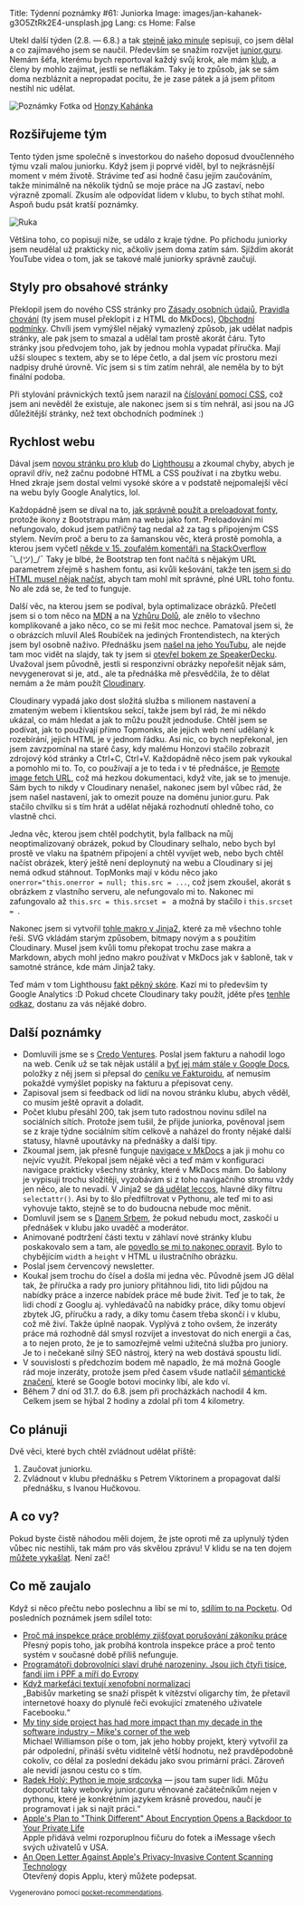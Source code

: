 Title: Týdenní poznámky #61: Juniorka
Image: images/jan-kahanek-g3O5ZtRk2E4-unsplash.jpg
Lang: cs
Home: False


Utekl další týden (2.8. — 6.8.) a tak [stejně jako minule]({filename}2021-07-30_tydenni-poznamky-60-nova-stranka-pro-klub.md) sepisuji, co jsem dělal a co zajímavého jsem se naučil. Především se snažím rozvíjet [junior.guru](https://junior.guru/). Nemám šéfa, kterému bych reportoval každý svůj krok, ale mám [klub](https://junior.guru/club/), a členy by mohlo zajímat, jestli se neflákám. Taky je to způsob, jak se sám doma nezbláznit a nepropadat pocitu, že je zase pátek a já jsem přitom nestihl nic udělat.

![Poznámky]({static}/images/jan-kahanek-g3O5ZtRk2E4-unsplash.jpg)
Fotka od [Honzy Kahánka](https://unsplash.com/@honza_kahanek)


## Rozšiřujeme tým

Tento týden jsme společně s investorkou do našeho doposud dvoučlenného týmu vzali malou juniorku. Když jsem ji poprvé viděl, byl to nejkrásnější moment v mém životě. Strávíme teď asi hodně času jejím zaučováním, takže minimálně na několik týdnů se moje práce na JG zastaví, nebo výrazně zpomalí. Zkusím ale odpovídat lidem v klubu, to bych stíhat mohl. Aspoň budu psát kratší poznámky.

![Ruka]({static}/images/mimi-ruka.png)

Většina toho, co popisuji níže, se událo z kraje týdne. Po příchodu juniorky jsem neudělal už prakticky nic, ačkoliv jsem doma zatím sám. Sjíždím akorát YouTube videa o tom, jak se takové malé juniorky správně zaučují.


## Styly pro obsahové stránky

Překlopil jsem do nového CSS stránky pro [Zásady osobních údajů](https://junior.guru/privacy/), [Pravidla chování](https://junior.guru/coc/) (ty jsem musel překlopit i z HTML do MkDocs), [Obchodní podmínky](https://junior.guru/tos/). Chvíli jsem vymýšlel nějaký vymazlený způsob, jak udělat nadpis stránky, ale pak jsem to smazal a udělal tam prostě akorát čáru. Tyto stránky jsou předvojem toho, jak by jednou mohla vypadat příručka. Mají užší sloupec s textem, aby se to lépe četlo, a dal jsem víc prostoru mezi nadpisy druhé úrovně. Víc jsem si s tím zatím nehrál, ale neměla by to být finální podoba.

Při stylování právnických textů jsem narazil na [číslování pomocí CSS](https://2ality.com/2012/01/numbering-headingshtml.html), což jsem ani nevěděl že existuje, ale nakonec jsem si s tím nehrál, asi jsou na JG důležitější stránky, než text obchodních podmínek :)


## Rychlost webu

Dával jsem [novou stránku pro klub](https://junior.guru/club/) do [Lighthousu](https://web.dev/measure/) a zkoumal chyby, abych je opravil dřív, než začnu podobné HTML a CSS používat i na zbytku webu. Hned zkraje jsem dostal velmi vysoké skóre a v podstatě nejpomalejší věcí na webu byly Google Analytics, lol.

Každopádně jsem se díval na to, [jak správně použít a preloadovat fonty](https://web.dev/preload-optional-fonts/), protože ikony z Bootstrapu mám na webu jako font. Preloadování mi nefungovalo, dokud jsem patřičný tag nedal až za tag s připojeným CSS stylem. Nevím proč a beru to za šamanskou věc, která prostě pomohla, a kterou jsem vyčetl [někde v 15. zoufalém komentáři na StackOverflow](https://stackoverflow.com/a/59664927/325365) ¯\\\_(ツ)\_/¯ Taky je blbé, že Bootstrap ten font načítá s nějakým URL parametrem zřejmě s hashem fontu, asi kvůli kešování, takže ten [jsem si do HTML musel nějak načíst](https://github.com/honzajavorek/junior.guru/blob/5de500ff3b46ec5dc69eff6f5897a61dc95479a3/juniorguru/mkdocs/context.py#L63), abych tam mohl mít správné, plné URL toho fontu. No ale zdá se, že teď to funguje.

Další věc, na kterou jsem se podíval, byla optimalizace obrázků. Přečetl jsem si o tom něco na [MDN](https://developer.mozilla.org/en-US/docs/Web/HTML/Element/img#attr-srcset) a na [Vzhůru Dolů](https://www.vzhurudolu.cz/), ale znělo to všechno komplikovaně a jako něco, co se mi řešit moc nechce. Pamatoval jsem si, že o obrázcích mluvil Aleš Roubíček na jediných Frontendistech, na kterých jsem byl osobně naživo. Přednášku jsem [našel na jeho YouTubu](https://www.youtube.com/watch?v=Ue-VygGkn-A&list=PLssB0sQU6z8aKFpk8VEXWRAMd-OZ6rLVj&index=5), ale nejde tam moc vidět na slajdy, tak ty jsem si [otevřel bokem ze SpeakerDecku](https://speakerdeck.com/rarous/optimalizace-obrazku). Uvažoval jsem původně, jestli si responzivní obrázky nepořešit nějak sám, nevygenerovat si je, atd., ale ta přednáška mě přesvědčila, že to dělat nemám a že mám použít [Cloudinary](https://cloudinary.com/invites/lpov9zyyucivvxsnalc5/vxcgupnrez4e028suyyo).

Cloudinary vypadá jako dost složitá služba s milionem nastavení a zmateným webem i klientskou sekcí, takže jsem byl rád, že mi někdo ukázal, co mám hledat a jak to můžu použít jednoduše. Chtěl jsem se podívat, jak to používají přímo Topmonks, ale jejich web není udělaný k rozebírání, jejich HTML je v jednom řádku. Asi nic, co bych nepřekonal, jen jsem zavzpomínal na staré časy, kdy malému Honzovi stačilo zobrazit zdrojový kód stránky a Ctrl+C, Ctrl+V. Každopádně něco jsem pak vykoukal a pomohlo mi to. To, co používají a je to teda i v té přednášce, je [Remote image fetch URL](https://cloudinary.com/documentation/fetch_remote_images#remote_image_fetch_url), což má hezkou dokumentaci, když víte, jak se to jmenuje. Sám bych to nikdy v Cloudinary nenašel, nakonec jsem byl vůbec rád, že jsem našel nastavení, jak to omezit pouze na doménu junior.guru. Pak stačilo chvilku si s tím hrát a udělat nějaká rozhodnutí ohledně toho, co vlastně chci.

Jedna věc, kterou jsem chtěl podchytit, byla fallback na můj neoptimalizovaný obrázek, pokud by Cloudinary selhalo, nebo bych byl prostě ve vlaku na špatném připojení a chtěl vyvíjet web, nebo bych chtěl načíst obrázek, který ještě není deploynutý na webu a Cloudinary si jej nemá odkud stáhnout. TopMonks mají v kódu něco jako `onerror="this.onerror = null; this.src = ...`, což jsem zkoušel, akorát s obrázkem z vlastního serveru, ale nefungovalo mi to. Nakonec mi zafungovalo až `this.src = this.srcset = ` a možná by stačilo i `this.srcset = `.

Nakonec jsem si vytvořil [tohle makro v Jinja2](https://github.com/honzajavorek/junior.guru/blob/5de500ff3b46ec5dc69eff6f5897a61dc95479a3/juniorguru/mkdocs/macros/shared.html#L1), které za mě všechno tohle řeší. SVG vkládám starým způsobem, bitmapy novým a s použitím Cloudinary. Musel jsem kvůli tomu překopat trochu zase makra a Markdown, abych mohl jedno makro používat v MkDocs jak v šabloně, tak v samotné stránce, kde mám Jinja2 taky.

Teď mám v tom Lighthousu [fakt pěkný skóre](https://lighthouse-dot-webdotdevsite.appspot.com//lh/html?url=https%3A%2F%2Fjunior.guru%2Fclub%2F). Kazí mi to především ty Google Analytics :D Pokud chcete Cloudinary taky použít, jděte přes [tenhle odkaz](https://cloudinary.com/invites/lpov9zyyucivvxsnalc5/vxcgupnrez4e028suyyo), dostanu za vás nějaké dobro.


## Další poznámky

- Domluvili jsme se s [Credo Ventures](https://www.credoventures.com/). Poslal jsem fakturu a nahodil logo na web. Ceník už se tak nějak ustálil a [byť jej mám stále v Google Docs](https://docs.google.com/document/d/1keFyO5aavfaNfJkKlyYha4B-UbdnMja6AhprS_76E7c/edit?usp=sharing), položky z něj jsem si přepsal do [ceníku ve Fakturoidu](https://www.fakturoid.cz/podpora/automatizace/cenik), ať nemusím pokaždé vymýšlet popisky na fakturu a přepisovat ceny.
- Zapisoval jsem si feedback od lidí na novou stránku klubu, abych věděl, co musím ještě opravit a doladit.
- Počet klubu přesáhl 200, tak jsem tuto radostnou novinu sdílel na sociálních sítích. Protože jsem tušil, že přijde juniorka, pověnoval jsem se z kraje týdne sociálním sítím celkově a naházel do fronty nějaké další statusy, hlavně upoutávky na přednášky a další tipy.
- Zkoumal jsem, jak přesně funguje [navigace v MkDocs](https://www.mkdocs.org/user-guide/configuration/#documentation-layout) a jak ji mohu co nejvíc využít. Překopal jsem nějaké věci a teď mám v konfiguraci navigace prakticky všechny stránky, které v MkDocs mám. Do šablony je vypisuji trochu složitěji, vyzobávám si z toho navigačního stromu vždy jen něco, ale to nevadí. V Jinja2 se [dá udělat leccos](https://github.com/honzajavorek/junior.guru/blob/5de500ff3b46ec5dc69eff6f5897a61dc95479a3/juniorguru/mkdocs/theme/main.html#L191), hlavně díky filtru `selectattr()`. Asi by to šlo předfiltrovat v Pythonu, ale teď mi to asi vyhovuje takto, stejně se to do budoucna nebude moc měnit.
- Domluvil jsem se s [Danem Srbem](https://coreskill.tech/), že pokud nebudu moct, zaskočí u přednášek v klubu jako uvaděč a moderátor.
- Animované podtržení části textu v záhlaví nové stránky klubu poskakovalo sem a tam, ale [povedlo se mi to nakonec opravit](https://github.com/rough-stuff/rough-notation/issues/63#issuecomment-891895740). Bylo to chybějícím `width` a `height` v HTML u ilustračního obrázku.
- Poslal jsem červencový newsletter.
- Koukal jsem trochu do čísel a došla mi jedna věc. Původně jsem JG dělal tak, že příručka a rady pro juniory přitáhnou lidi, tito lidi půjdou na nabídky práce a inzerce nabídek práce mě bude živit. Teď je to tak, že lidi chodí z Googlu aj. vyhledávačů na nabídky práce, díky tomu objeví zbytek JG, příručku a rady, a díky tomu časem třeba skončí i v klubu, což mě živí. Takže úplně naopak. Vyplývá z toho ovšem, že inzeráty práce má rozhodně dál smysl rozvíjet a investovat do nich energii a čas, a to nejen proto, že je to samozřejmě velmi užitečná služba pro juniory. Je to i nečekaně silný SEO nástroj, který na web dostává spoustu lidí.
- V souvislosti s předchozím bodem mě napadlo, že má možná Google rád moje inzeráty, protože jsem před časem všude natlačil [sémantické značení](https://schema.org/JobPosting), které se Google botovi mocinky líbí, ale kdo ví.
- Během 7 dní od 31.7. do 6.8. jsem při procházkách nachodil 4 km. Celkem jsem se hýbal 2 hodiny a zdolal při tom 4 kilometry.


## Co plánuji

Dvě věci, které bych chtěl zvládnout udělat příště:

1. Zaučovat juniorku.
2. Zvládnout v klubu přednášku s Petrem Viktorinem a propagovat další přednášku, s Ivanou Hučkovou.


## A co vy?

Pokud byste čistě náhodou měli dojem, že jste oproti mě za uplynulý týden vůbec nic nestihli, tak mám pro vás skvělou zprávu! V klidu se na ten dojem [můžete vykašlat]({filename}2020-06-04_neni-to-zavod.md). Není zač!


## Co mě zaujalo

Když si něco přečtu nebo poslechnu a líbí se mi to, [sdílím to na Pocketu](https://getpocket.com/@honzajavorek). Od posledních poznámek jsem sdílel toto:

- [Proč má inspekce práce problémy zjišťovat porušování zákoníku práce](https://a2larm.cz/2021/07/proc-ma-inspekce-prace-problemy-zjistovat-porusovani-zakoniku-prace/)<br>Přesný popis toho, jak probíhá kontrola inspekce práce a proč tento systém v současné době příliš nefunguje.
- [Programátoři dobrovolníci slaví druhé narozeniny. Jsou jich čtyři tisíce, fandí jim i PPF a míří do Evropy](https://specialy.ihned.cz/c7-66954060-1-acbfe9863063def)
- [Když markeťáci textují xenofobní normalizaci](https://a2larm.cz/2021/07/kdyz-marketaci-textuji-xenofobni-normalizaci/)<br>„Babišův marketing se snaží přispět k vítězství oligarchy tím, že přetavil internetové hoaxy do plynulé řeči evokující zmateného uživatele Facebooku.“
- [My tiny side project has had more impact than my decade in the software industry – Mike's corner of the web](https://mike.zwobble.org/2021/08/side-projects-vs-industry/)<br>Michael Williamson píše o tom, jak jeho hobby projekt, který vytvořil za pár odpolední, přináší světu viditelně větší hodnotu, než pravděpodobně cokoliv, co dělal za poslední dekádu jako svou primární práci. Zároveň ale nevidí jasnou cestu co s tím.
- [Radek Holý: Python je moje srdcovka](https://medium.com/applifting-cz/radek-hol%C3%BD-python-je-moje-srdcovka-60d3a02f9768) — jsou tam super lidi. Můžu doporučit taky webovky junior.guru věnované začátečníkům nejen v pythonu, které je konkrétním jazykem krásně provedou, naučí je programovat i jak si najít práci.“
- [Apple's Plan to "Think Different" About Encryption Opens a Backdoor to Your Private Life](https://www.eff.org/deeplinks/2021/08/apples-plan-think-different-about-encryption-opens-backdoor-your-private-life)<br>Apple přidává velmi rozporuplnou fičuru do fotek a iMessage všech svých uživatelů v USA.
- [An Open Letter Against Apple's Privacy-Invasive Content Scanning Technology](https://appleprivacyletter.com/)<br>Otevřený dopis Applu, který můžete podepsat.

<small>Vygenerováno pomocí <a href="https://pypi.org/project/pocket-recommendations/">pocket-recommendations</a>.</small>
